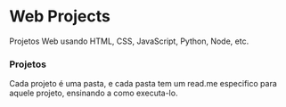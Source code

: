 # Web Projects
Projetos Web usando HTML, CSS, JavaScript, Python, Node, etc.
### Projetos
Cada projeto é uma pasta, e cada pasta tem um read.me especifico para aquele projeto, ensinando a como executa-lo.
